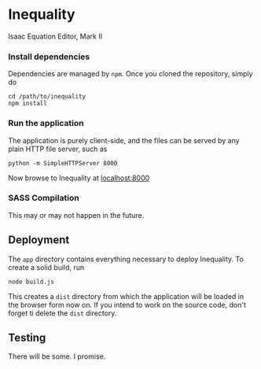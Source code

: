 # Inequality
Isaac Equation Editor, Mark II

### Install dependencies
Dependencies are managed by `npm`. Once you cloned the repository, simply do

    cd /path/to/inequality
	npm install

### Run the application
The application is purely client-side, and the files can be served by any plain HTTP file server, such as

    python -m SimpleHTTPServer 8000

Now browse to Inequality at [localhost:8000](http://localhost:8000/)

### SASS Compilation
This may or may not happen in the future.

## Deployment

The `app` directory contains everything necessary to deploy Inequality. To create a solid build, run

    node build.js

This creates a `dist` directory from which the application will be loaded in the browser form now on. If you intend to work on the source code, don't forget ti delete the `dist` directory.

## Testing
There will be some. I promise.